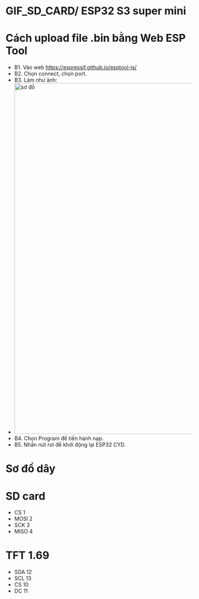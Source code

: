 # GIF_SD_CARD/ ESP32 S3 super mini

# Cách upload file .bin bằng Web ESP Tool
  * B1. Vào web https://espressif.github.io/esptool-js/
  * B2. Chọn connect, chọn port.
  * B3. Làm như ảnh:
  * <img width="943" alt="sơ đồ" src="https://github.com/user-attachments/assets/1b0ed960-b028-43fe-b98e-e22702967023" />
  * B4. Chọn Program để tiến hành nạp.
  * B5. Nhấn nút rst để khởi động lại ESP32 CYD.

# Sơ đồ dây 
# SD card 
 - CS 1
 - MOSI 2
 - SCK 3
 - MISO 4
# TFT 1.69
 - SDA 12
 - SCL 13
 - CS 10
 - DC 11
